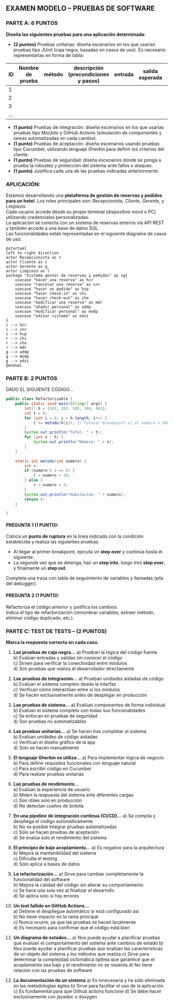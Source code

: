 ## EXAMEN MODELO – PRUEBAS DE SOFTWARE

### PARTE A: 6 PUNTOS  
**Diseña las siguientes pruebas para una aplicación determinada:**

- **(2 puntos)** Pruebas unitarias: diseña escenarios en los que usarías pruebas tipo JUnit (caja negra, basadas en casos de uso). Es necesario representarlas en forma de tabla:

|ID|Nombre de prueba|método|descripción (precondiciones y pasos)|entrada|salida esperada|salida obtenida|
|--|---------------|--|--|--|--|--|
|1  
|2
|3
|...
- **(1 punto)** Pruebas de integración: diseña escenarios en los que usarías pruebas tipo Mockito y GitHub Actions (simulación de componentes y tareas automatizadas en cada cambio).  
- **(1 punto)** Pruebas de aceptación: diseña escenarios usando pruebas tipo Cucumber, utilizando lenguaje Gherkin para definir los criterios del cliente.  
- **(1 punto)** Pruebas de seguridad: diseña escenarios donde se ponga a prueba la robustez y protección del sistema ante fallos o ataques.  
- **(1 punto)** Justifica cada una de las pruebas indicadas anteriormente.

### APLICACIÓN:

Estamos desarrollando una **plataforma de gestión de reservas y pedidos para un hotel**. Los roles principales son: *Recepcionista, Cliente, Gerente, y Limpieza*.  
Cada usuario accede desde su propio terminal (dispositivo móvil o PC) utilizando credenciales personalizadas.  
La aplicación se conecta con un sistema de reservas externo vía API REST y también accede a una base de datos SQL.  
Las funcionalidades están representadas en el siguiente diagrama de casos de uso:

```plantuml
@startuml
left to right direction
actor Recepcionista as r
actor Cliente as c
actor Gerente as g
actor Limpieza as l
package "Sistema gestor de reservas y pedidos" as sg{
    usecase "hacer una reserva" as hcr
    usecase "cancelar una reserva" as cnr
    usecase "hacer un pedido" as hcp
    usecase "hacer check-in" as chi
    usecase "hacer check-out" as cho
    usecase "modificar una reserva" as mdr
    usecase "añadir personal" as addp
    usecase "modificar personal" as modp
    usecase "editar sistema" as edsi
}
c --> hcr
c --> cnr
c --> hcp
r --> chi
r --> cho
r --> mdr
g --> addp
g --> modp
g --> edsi
@enduml
```

### PARTE B: 2 PUNTOS  
DADO EL SIGUIENTE CÓDIGO…

```java
public class Refactorizable {
    public static void main(String[] args) {
        int[] h = {101, 203, 105, 304, 401};
        int t = 0;
        for (int i = 0; i < h.length; i++) {
            t += metodo(h[i]); // Colocar breakpoint si el número > 200
        }
        System.out.println("Total: " + t);
        for (int n : h) {
            System.out.println("Número: " + n);
        }
    }
    
    static int metodo(int numero) {
        int r;
        if (numero % 2 == 0) {
            r = numero + 10;
        } else {
            r = numero + 5;
        }
        System.out.println("Habitación: " + numero);
        return r;
    }

}
```

#### PREGUNTA 1 (1 PUNTO):  
Coloca un **punto de ruptura** en la línea indicada con la condición establecida y realiza las siguientes pruebas:

- Al llegar al primer breakpoint, ejecuta un **step over** y continúa hasta el siguiente.
- La segunda vez que se detenga, haz un **step into**, luego tres **step over**, y finalmente un **step out**.

Completa una traza con tabla de seguimiento de variables y llamadas (pila del debugger).

#### PREGUNTA 2 (1 PUNTO):  
Refactoriza el código anterior y justifica los cambios.  
Indica el tipo de refactorización (renombrar variables, extraer método, eliminar código duplicado, etc.).


### PARTE C: TEST DE TESTS – (2 PUNTOS)  
**Marca la respuesta correcta en cada caso.**

1. **Las pruebas de caja negra…** 
a) Prueban la lógica del código fuente  
b) Evalúan entradas y salidas sin conocer el código  
c) Sirven para verificar la conectividad entre módulos  
d) Son pruebas que realiza el desarrollador directamente  

2. **Las pruebas de integración…** 
a) Prueban unidades aisladas de código  
b) Evalúan el sistema completo desde la interfaz  
c) Verifican cómo interactúan entre sí los módulos  
d) Se hacen exclusivamente antes de desplegar en producción  

3. **Las pruebas de sistema…** 
a) Evalúan componentes de forma individual  
b) Evalúan el sistema completo con todas sus funcionalidades  
c) Se enfocan en pruebas de seguridad  
d) Son pruebas no automatizables  

4. **Las pruebas unitarias…** 
a) Se hacen tras completar el sistema  
b) Evalúan unidades de código aisladas  
c) Verifican el diseño gráfico de la app  
d) Solo se hacen manualmente  

5. **El lenguaje Gherkin se utiliza…** 
a) Para implementar lógica de negocio  
b) Para definir requisitos funcionales con lenguaje natural  
c) Para escribir código en Cucumber  
d) Para realizar pruebas unitarias  

6. **Las pruebas de rendimiento…**  
a) Evalúan la experiencia de usuario  
b) Miden la respuesta del sistema ante diferentes cargas  
c) Son útiles solo en producción  
d) No detectan cuellos de botella  

7. **En una pipeline de integración continua (CI/CD)…** 
a) Se compila y despliega el código automáticamente  
b) No es posible integrar pruebas automatizadas  
c) Solo se hacen pruebas de aceptación  
d) Se evalúa solo el rendimiento del sistema  

8. **El principio de bajo acoplamiento…** 
a) Es negativo para la arquitectura  
b) Mejora la mantenibilidad del sistema  
c) Dificulta el testing  
d) Solo aplica a bases de datos  

9. **La refactorización...**
a) Sirve para cambiar completamente la funcionalidad del software  
b) Mejora la calidad del código sin alterar su comportamiento  
c) Se hace una sola vez al finalizar el desarrollo  
d) Se aplica solo si hay errores  

10. **Un test fallido en GitHub Actions…**  
a) Detiene el despliegue automático si está configurado así  
b) No tiene impacto en la rama principal  
c) Nunca ocurre, ya que las pruebas se hacen localmente  
d) Es necesario para confirmar que el código está bien  

11. **Un diagrama de estados…**
a) Nos puede ayudar a planificar pruebas que evalúan el comportamiento del sistema ante cambios de estado
b) Nos puede ayudar a planificar pruebas que evalúan las características de un objeto del sistema y los métodos que realiza
c) Sirve para determinar la complejidad ciclomática óptima que garantice que el acoplamiento sea bajo y el rendimiento no se resienta
d) No tiene relación con las pruebas de software

12. **La documentación de un sistema**
a) Es innecesaria y ha sido eliminada en las metodologías ágiles
b) Sirve para facilitar el uso de la aplicación
c) Es fundamental para que Github actions funcione
d) Se debe hacer exclusivamente con javadoc o doxygen
